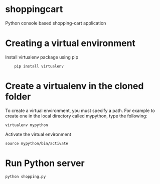 # shoppingcart
Python console based shopping-cart application

# Creating a virtual environment
Install virtualenv package using pip
```
    pip install virtualenv
```
# Create a virtualenv in the cloned folder

To create a virtual environment, you must specify a path. For example to create one in the local directory called mypython, type the following:

```
virtualenv mypython
```

Activate the virtual environment
```
source mypython/bin/activate
```
# Run Python server
```
python shopping.py
```
